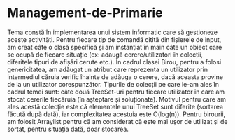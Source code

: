 # Management-de-Primarie

Tema constă în implementarea unui sistem informatic care să gestioneze aceste activități. Pentru fiecare tip de
comandă citită din fișierele de input, am creat câte o clasă specifică și am instanțiat în main câte un obiect care
se ocupă de fiecare situație (ex: adaugă cerere/utilizatori în colecții, diferitele tipuri de afișări cerute etc.). În
cadrul clasei Birou, pentru a folosi genericitatea, am adăugat un atribut care reprezenta un utilizator prin intermediul
căruia verific înainte de adăuga o cerere, dacă aceasta provine de la un utilizator corespunzător.
        Tipurile de colecții pe care le-am ales în cadrul temei sunt: câte două TreeSet-uri pentru fiecare utilizator în
care am stocat cererile fiecăruia (în așteptare și soluționate). Motivul pentru care am ales acestă colecție este că
elementele unui TreeSet sunt diferite (sortarea făcută după dată), iar complexitatea acestuia este O(log(n)). Pentru
birourii, am folosit Arraylist pentru că am considerat că este mai ușor de utilizat și de sortat, pentru situația dată,
doar stocarea.
